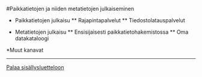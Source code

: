 #Paikkatietojen ja niiden metatietojen julkaiseminen

* Paikkatietojen julkaisu
** Rajapintapalvelut
** Tiedostolatauspalvelut


* Metatietojen julkaisu
** Ensisijaisesti paikkatietohakemistossa
** Oma datakataloogi

*Muut kanavat


-----
[Palaa sisällysluetteloon](Sisällysluettelo.md)
